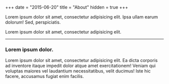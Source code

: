 +++
date = "2015-06-20"
title = "About"
hidden = true
+++

Lorem ipsum dolor sit amet, consectetur adipisicing elit. Ipsa ullam earum dolorum! Sed, perspiciatis.

Lorem ipsum dolor sit amet, consectetur adipisicing elit.

***

### Lorem ipsum dolor.

Lorem ipsum dolor sit amet, consectetur adipisicing elit.
Ea dicta corporis ad inventore itaque impedit dolor atque amet exercitationem!
Veniam qui voluptas maiores vel laudantium necessitatibus, velit ducimus!
Iste hic facere, accusamus fugiat enim facilis.
